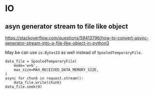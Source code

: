 # IO

## asyn generator stream to file like object
https://stackoverflow.com/questions/59413796/how-to-convert-async-generator-stream-into-a-file-like-object-in-python3

May be can use `io.BytesIO` as well instead of `SpooledTemporaryFile`.
```
data_file = SpooledTemporaryFile(
    mode='w+b',
    max_size=MAX_RECEIVED_DATA_MEMORY_SIZE,
)
async for chunk in request.stream():
    data_file.write(chunk)
data_file.seek(0)
```
